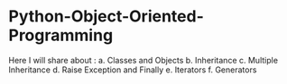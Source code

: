 # Python-Object-Oriented-Programming

Here I will share about :
a. Classes and Objects
b. Inheritance
c. Multiple Inheritance
d. Raise Exception and Finally
e. Iterators 
f. Generators
